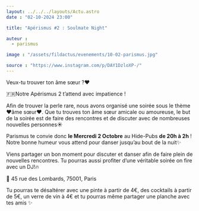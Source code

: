 ```yaml
---
layout: ../../../layouts/Actu.astro
date : "02-10-2024 23:00"

title: "Apérismus #2 : Soulmate Night"

auteur :
  - parismus

image : "/assets/fildactus/evenements/10-02-parismus.jpg"

source : "https://www.instagram.com/p/DAY1DzloXP-/"
---
```


Veux-tu trouver ton âme sœur ?❤️

🇫🇷Notre Apérismus 2 t’attend avec impatience !

Afin de trouver la perle rare, nous avons organisé une soirée sous le thème ❤️âme sœur❤️. Que tu trouves ton âme sœur amicale ou amoureuse, le but de la soirée est de faire des rencontres et de discuter avec de nombreuses nouvelles personnes☀️

Parismus te convie donc __le Mercredi 2 Octobre__ au Hide-Pubs __de 20h à 2h__ ! Notre bonne humeur vous attend pour danser jusqu’au bout de la nuit✨

Viens partager un bon moment pour discuter et danser afin de faire plein de nouvelles rencontres. Tu pourras aussi profiter d’une véritable soirée on fire avec un DJ!🔥

📍 45 rue des Lombards, 75001, Paris

Tu pourras te désaltérer avec une pinte à partir de 4€, des cocktails à partir de 5€, un verre de vin à 4€ et tu pourras même partager une planche avec tes amis ✨
